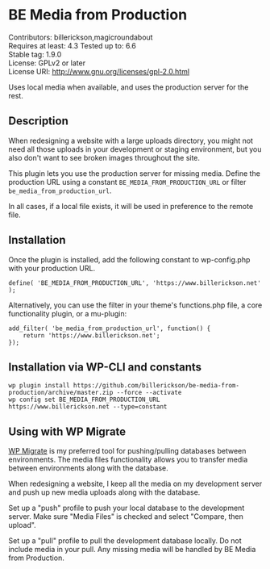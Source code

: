 # BE Media from Production

Contributors: billerickson,magicroundabout  
Requires at least: 4.3
Tested up to: 6.6  
Stable tag: 1.9.0  
License: GPLv2 or later  
License URI: http://www.gnu.org/licenses/gpl-2.0.html  

Uses local media when available, and uses the production server for the rest.

## Description

When redesigning a website with a large uploads directory, you might not need all those uploads in your development
or staging environment, but you also don't want to see broken images throughout the site.

This plugin lets you use the production server for missing media. Define the production URL using a constant `BE_MEDIA_FROM_PRODUCTION_URL` or filter `be_media_from_production_url`.

In all cases, if a local file exists, it will be used in preference to the remote file.

## Installation

Once the plugin is installed, add the following constant to wp-config.php with your production URL.

```
define( 'BE_MEDIA_FROM_PRODUCTION_URL', 'https://www.billerickson.net' );
```

Alternatively, you can use the filter in your theme's functions.php file, a core functionality plugin, or a mu-plugin:

```
add_filter( 'be_media_from_production_url', function() {
	return 'https://www.billerickson.net';
});
```


## Installation via WP-CLI and constants

```
wp plugin install https://github.com/billerickson/be-media-from-production/archive/master.zip --force --activate
wp config set BE_MEDIA_FROM_PRODUCTION_URL https://www.billerickson.net --type=constant
```

## Using with WP Migrate

[WP Migrate](https://deliciousbrains.com/wp-migrate-db-pro/) is my preferred tool for pushing/pulling databases between environments. The media files functionality allows you to transfer media between environments along with the database.

When redesigning a website, I keep all the media on my development server and push up new media uploads along with the database.

Set up a "push" profile to push your local database to the development server. Make sure "Media Files" is checked and select "Compare, then upload".

Set up a "pull" profile to pull the development database locally. Do not include media in your pull. Any missing media will be handled by BE Media from Production.
